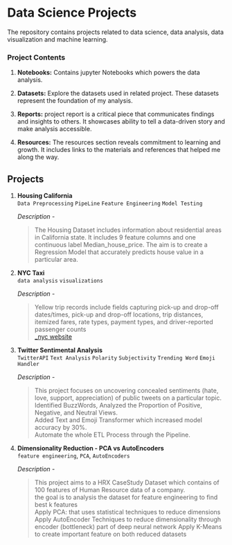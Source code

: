 
# Data Science Projects

The repository contains projects related to data science, data analysis, data visualization and machine learning.

### Project Contents

1. **Notebooks:** Contains jupyter Notebooks which powers the data analysis.

2. **Datasets:** Explore the datasets used in related project. These datasets represent the foundation of my analysis.

3. **Reports:** project report is a critical piece that communicates findings and insights to others. It showcases ability to tell a data-driven story and make analysis accessible.

4. **Resources:** The resources section reveals commitment to learning and growth. It includes links to the materials and references that helped me along the way.




## Projects
1. **Housing California** <br>
   `Data Preprocessing` `PipeLine` `Feature Engineering` `Model Testing`
  
   *Description -* <br>
   > The Housing Dataset includes information about residential areas in California state. It includes 9 feature columns and one continuous label Median_house_price. The aim is to create a Regression Model that accurately predicts house value in a particular area.
   
2. **NYC Taxi** <br>
  `data analysis` `visualizations`

   *Description -* <br>
   > Yellow trip records include fields capturing pick-up and drop-off dates/times, pick-up and drop-off locations, trip distances, itemized fares, rate types, payment types, and driver-reported passenger counts\
  [_nyc website](https://www.nyc.gov/site/tlc/about/tlc-trip-record-data.page)

3. **Twitter Sentimental Analysis** <br>
   `TwitterAPI` `Text Analysis` `Polarity` `Subjectivity` `Trending Word` `Emoji Handler`

   *Description -* <br>
   > This project focuses on uncovering concealed sentiments (hate, love, support,
appreciation) of public tweets on a particular topic.\
Identified BuzzWords, Analyzed the Proportion of Positive, Negative, and Neutral Views.\
Added Text and Emoji Transformer which increased model accuracy by 30%.\
Automate the whole ETL Process through the Pipeline.

4. **Dimensionality Reduction - PCA vs AutoEncoders** <br>
   `feature engineering`, `PCA`, `AutoEncoders`

   *Description -* <br>
   > This project aims to a HRX CaseStudy Dataset which contains of 100 features of Human Resource data of a company.\
the goal is to analysis the dataset for feature engineering to find best k features\
   > Apply PCA: that uses statistical techniques to reduce dimensions
   > Apply AutoEncoder Techniques to reduce dimensionality through encoder (bottleneck) part of deep neural network
   > Apply K-Means to create important feature on both reduced datasets


